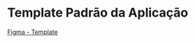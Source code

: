 # Template Padrão da Aplicação
[Figma - Template](https://www.figma.com/design/rn6FjloWva0vQeF9NYtHPb/Figma---Cliente?node-id=89%3A7&t=t2mpyoGF9QL0yVZG-1)
